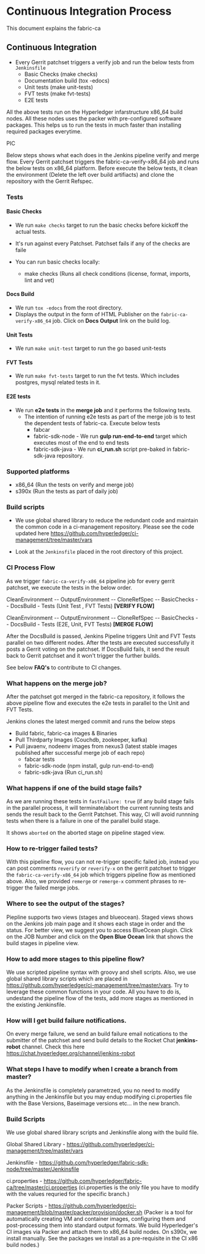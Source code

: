 # Continuous Integration Process

This document explains the fabric-ca 

## Continuous Integration

- Every Gerrit patchset triggers a verify job and run the below tests from `Jenkinsfile`
    - Basic Checks (make checks)
    - Documentation build (tox -edocs)
    - Unit tests (make unit-tests)
    - FVT tests (make fvt-tests)
    - E2E tests

All the above tests run on the Hyperledger infarstructure x86_64 build nodes. All these nodes uses the packer with pre-configured software packages. This helps us to run the tests in much faster than installing required packages everytime.

PIC

Below steps shows what each does in the Jenkins pipeline verify and merge flow. Every Gerrit patchset triggers the fabric-ca-verify-x86_64 job and runs the below tests on x86_64 platform. Before execute the below tests, it clean the environment (Delete the left over build artifiacts) and clone the repository with the Gerrit Refspec.

### Tests

#### Basic Checks

- We run `make checks` target to run the basic checks before kickoff the actual tests.
- It's run against every Patchset. Patchset fails if any of the checks are faile
- You can run basic checks locally:

    - make checks (Runs all check conditions (license, format, imports, lint and vet)

#### Docs Build

- We run `tox -edocs` from the root directory.
- Displays the output in the form of HTML Publisher on the `fabric-ca-verify-x86_64` job. Click on **Docs Output** link on the build log.

#### Unit Tests

- We run `make unit-test` target to run the go based unit-tests

#### FVT Tests

- We run `make fvt-tests` target to run the fvt tests. Which includes postgres, mysql related tests in it.

#### E2E tests

- We run **e2e tests** in the **merge job** and it performs the following tests.
    - The intention of running e2e tests as part of the merge job is to test the dependent tests of fabric-ca. Execute below tests
        - fabcar
        - fabric-sdk-node - We run **gulp run-end-to-end** target which executes most of the end to end tests
        - fabric-sdk-java - We run **ci_run.sh** script pre-baked in fabric-sdk-java repository.

### Supported platforms

- x86_64 (Run the tests on verify and merge job)
- s390x (Run the tests as part of daily job)

### Build scripts

- We use global shared library to reduce the redundant code and maintain the common code in a ci-management repository. Please see the code updated here https://github.com/hyperledger/ci-management/tree/master/vars

- Look at the `Jenkinsfile` placed in the root directory of this project.

### CI Process Flow

As we trigger `fabric-ca-verify-x86_64` pipeline job for every gerrit patchset, we execute the tests in the below order.

CleanEnvironment -- OutputEnvironment -- CloneRefSpec -- BasicChecks -- DocsBuild - Tests (Unit Test , FVT Tests)
**[VERIFY FLOW]**

CleanEnvironment -- OutputEnvironment -- CloneRefSpec -- BasicChecks -- DocsBuild - Tests (E2E, Unit, FVT Tests)
**[MERGE FLOW]**

After the DocsBuild is passed, Jenkins Pipeline triggers Unit and FVT Tests parallel on two different nodes. After the tests are executed successfully it posts a Gerrit voting on the patchset.
If DocsBuild fails, it send the result back to Gerrit patchset and it won't trigger the further builds.

See below **FAQ's** to contribute to CI changes.

### What happens on the merge job?

After the patchset got merged in the fabric-ca repository, it follows the above pipeline flow and executes the e2e tests in parallel to the Unit and FVT Tests.

Jenkins clones the latest merged commit and runs the below steps

- Build fabric, fabric-ca images & Binaries
- Pull Thirdparty Images (Couchdb, zookeeper, kafka)
- Pull javaenv, nodeenv images from nexus3 (latest stable images published after successful merge job of each repo)
  - fabcar tests
  - fabric-sdk-node (npm install, gulp run-end-to-end)
  - fabric-sdk-java (Run ci_run.sh)

### What happens if one of the build stage fails?

As we are running these tests in `fastFailure: true` (if any build stage fails in the parallel process, it will terminate/abort the current running tests and sends the result back to the Gerrit Patchset. This way, CI will avoid runnning tests when there is a failure in one of the parallel build stage.

It shows `aborted` on the aborted stage on pipeline staged view.

### How to re-trigger failed tests?

With this pipeline flow, you can not re-trigger specific failed job, instead you can post comments `reverify` or `reverify-x` on the gerrit patchset to trigger the `fabric-ca-verify-x86_64` job which triggers pipeline flow as mentioned above. Also, we provided `remerge` or `remerge-x` comment phrases to re-trigger the failed merge jobs.

### Where to see the output of the stages?

Piepline supports two views (stages and blueocean). Staged views shows on the Jenkins job main page and it shows each stage in order and the status. For better view, we suggest you to access BlueOcean plugin. Click on the JOB Number and click on the **Open Blue Ocean** link that shows the build stages in pipeline view.

### How to add more stages to this pipeline flow?

We use scripted pipeline syntax with groovy and shell scripts. Also, we use global shared library scripts which are placed in https://github.com/hyperledger/ci-management/tree/master/vars. Try to leverage these common functions in your code. All you have to do is, undestand the pipeline flow of the tests, add more stages as mentioned in the existing Jenkinsfile.

### How will I get build failure notifications.

On every merge failure, we send an build failure email notications to the submitter of the patchset and send build details to the Rocket Chat **jenkins-robot** channel. Check this here https://chat.hyperledger.org/channel/jenkins-robot

### What steps I have to modify when I create a branch from master?

As the Jenkinsfile is completely parametrzed, you no need to modify anything in the Jenkinsfile but you may endup modifying ci.properties file with the Base Versions, Baseimage versions etc... in the new branch.

### Build Scripts

We use global shared library scripts and Jenkinsfile along with the build file.

Global Shared Library - https://github.com/hyperledger/ci-management/tree/master/vars

Jenkinsfile           - https://github.com/hyperledger/fabric-sdk-node/tree/master/Jenkinsfile

ci.properties         - https://github.com/hyperledger/fabric-ca/tree/master/ci.properties
(ci.properties is the only file you have to modify with the values requried for the specific branch.)

Packer Scripts        - https://github.com/hyperledger/ci-management/blob/master/packer/provision/docker.sh
(Packer is a tool for automatically creating VM and container images, configuring them and post-processing them into standard output formats. We build Hyperledger's CI images via Packer and attach them to x86_64 build nodes. On s390x, we install manually. See the packages we install as a pre-requisite in the CI x86 build nodes.)
